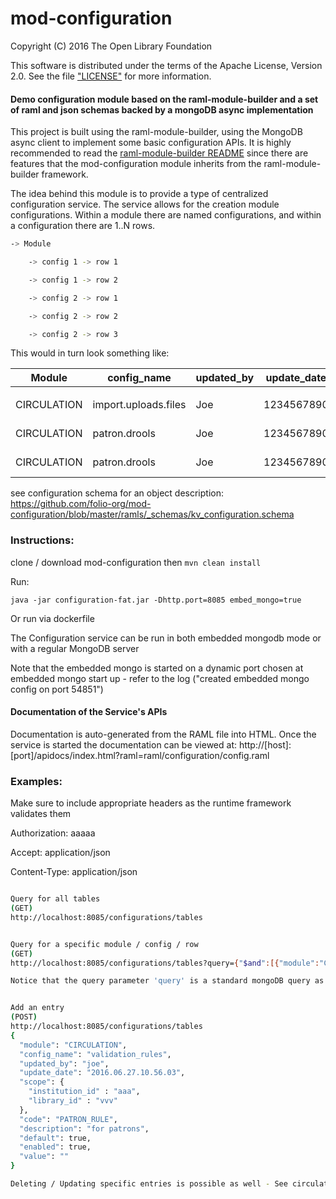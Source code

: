 # mod-configuration


Copyright (C) 2016 The Open Library Foundation

This software is distributed under the terms of the Apache License, Version 2.0. See the file ["LICENSE"](https://github.com/folio-org/mod-configuration/blob/master/LICENSE) for more information.


#### Demo configuration module based on the raml-module-builder and a set of raml and json schemas backed by a mongoDB async implementation

This project is built using the raml-module-builder, using the MongoDB async client to implement some basic configuration APIs. It is highly recommended to read the [raml-module-builder README](https://github.com/folio-org/raml-module-builder/blob/master/README.md) since there are features that the mod-configuration module inherits from the raml-module-builder framework.

The idea behind this module is to provide a type of centralized configuration service. The service allows for the creation module configurations. Within a module there are named configurations, and within a configuration there are 1..N rows.

```sh
-> Module

    -> config 1 -> row 1

    -> config 1 -> row 2

    -> config 2 -> row 1

    -> config 2 -> row 2

    -> config 2 -> row 3

```

This would in turn look something like:

Module| config_name | updated_by | update_date | scope | default | enabled | code | value | desc
------------ | -------------  | -------------  | -------------  | -------------  | -------------  | -------------  | -------------  | -------------  | -------------
 |  |
CIRCULATION| import.uploads.files | Joe | 1234567890 | 88 | false | true | path_2_file | PENDING | file to import
CIRCULATION| patron.drools | Joe | 1234567890 | 88 | false | true | rule_name1 | base64enc_drools_file| rule file
CIRCULATION| patron.drools | Joe | 1234567890 | 88 | false | true | rule_name2 | base64enc_drools_file| rule file

see configuration schema for an object description:
https://github.com/folio-org/mod-configuration/blob/master/ramls/_schemas/kv_configuration.schema




### Instructions:

clone / download mod-configuration then `mvn clean install`

Run:

`java -jar configuration-fat.jar -Dhttp.port=8085 embed_mongo=true`


Or run via dockerfile

The Configuration service can be run in both embedded mongodb mode or with a regular MongoDB server

Note that the embedded mongo is started on a dynamic port chosen at embedded mongo start up - refer to the log ("created embedded mongo config on port 54851")


#### Documentation of the Service's APIs

Documentation is auto-generated from the RAML file into HTML. Once the service is started the documentation can be viewed at:
http://[host]:[port]/apidocs/index.html?raml=raml/configuration/config.raml

### Examples:

Make sure to include appropriate headers as the runtime framework validates them

Authorization: aaaaa

Accept: application/json

Content-Type: application/json


```sh

Query for all tables
(GET)
http://localhost:8085/configurations/tables


Query for a specific module / config / row
(GET)
http://localhost:8085/configurations/tables?query={"$and":[{"module":"CIRCULATION"},{"config_name":"validation_rules"},{"code":"ABC"}]}

Notice that the query parameter 'query' is a standard mongoDB query as the configuration module is mongoDB based.


Add an entry
(POST)
http://localhost:8085/configurations/tables
{
  "module": "CIRCULATION",
  "config_name": "validation_rules",
  "updated_by": "joe",
  "update_date": "2016.06.27.10.56.03",
  "scope": {
    "institution_id" : "aaa",
    "library_id" : "vvv"
  },
  "code": "PATRON_RULE",
  "description": "for patrons",
  "default": true,
  "enabled": true,
  "value": ""
}

Deleting / Updating specific entries is possible as well - See circulation.raml file. 
```
